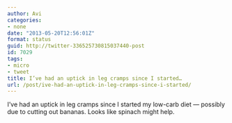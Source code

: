 ```yaml
---
author: Avi
categories:
- none
date: "2013-05-20T12:56:01Z"
format: status
guid: http://twitter-336525730815037440-post
id: 7029
tags:
- micro
- tweet
title: I’ve had an uptick in leg cramps since I started…
url: /post/ive-had-an-uptick-in-leg-cramps-since-i-started/
---
```

I’ve had an uptick in leg cramps since I started my low-carb diet — possibly due to cutting out bananas. Looks like spinach might help.